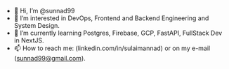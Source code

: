 - 👋 Hi, I’m @sunnad99
- 👀 I’m interested in DevOps, Frontend and Backend Engineering and System Design.
- 🌱 I’m currently learning Postgres, Firebase, GCP, FastAPI, FullStack Dev in NextJS.
- 📫 How to reach me: (linkedin.com/in/sulaimannad) or on my e-mail (sunnad99@gmail.com).

<!---
sunnad99/sunnad99 is a ✨ special ✨ repository because its `README.md` (this file) appears on your GitHub profile.
You can click the Preview link to take a look at your changes.
--->
